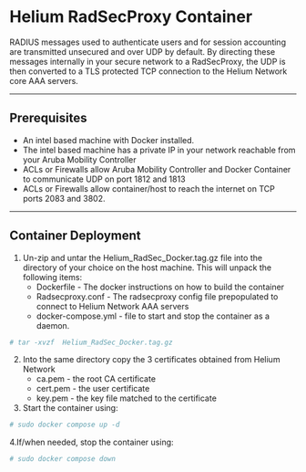 # Helium RadSecProxy Container

RADIUS messages used to authenticate users and for session accounting are transmitted unsecured and over UDP by default. By directing these messages internally in your secure network to a RadSecProxy, the UDP is then converted to a TLS protected TCP connection to the Helium Network core AAA servers.


---

## Prerequisites

- An intel based machine with Docker installed.
- The intel based machine has a private IP in your network reachable from your Aruba Mobility Controller
- ACLs or Firewalls allow Aruba Mobility Controller and Docker Container to communicate UDP on port 1812 and 1813
- ACLs or Firewalls allow container/host to reach the internet on TCP ports 2083 and 3802.


---

## Container Deployment

1. Un-zip and untar the Helium_RadSec_Docker.tag.gz file into the directory of your choice on the host machine. This will unpack the following items:
	- Dockerfile - The docker instructions on how to build the container
	- Radsecproxy.conf - The radsecproxy config file prepopulated to connect to Helium Network AAA servers
	- docker-compose.yml - file to start and stop the container as a daemon. 

```bash
# tar -xvzf  Helium_RadSec_Docker.tag.gz
```

2. Into the same directory copy the 3 certificates obtained from Helium Network
	- ca.pem - the root CA certificate
	- cert.pem - the user certificate
	- key.pem - the key file matched to the certificate
3. Start the container using:
```bash
# sudo docker compose up -d
```

4.If/when needed, stop the container using:
```bash
# sudo docker compose down
```
